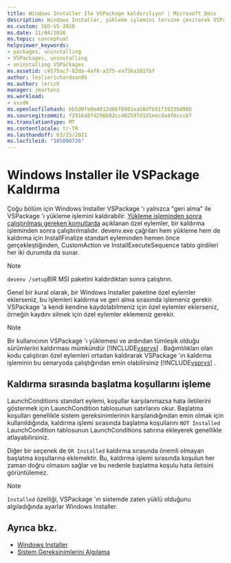 ```yaml
---
title: Windows Installer Ile VSPackage kaldırılıyor | Microsoft Docs
description: Windows Installer, yükleme işlemini tersine çevirerek VSPackage 'ı kaldırabilir. Windows Installer paketinizdeki özel eylemlerle nasıl başa çıkılacağınızı öğrenin.
ms.custom: SEO-VS-2020
ms.date: 11/04/2016
ms.topic: conceptual
helpviewer_keywords:
- packages, uninstalling
- VSPackages, uninstalling
- uninstalling VSPackages
ms.assetid: c4575ac7-82da-4af8-a375-ea756a101fbf
author: leslierichardson95
ms.author: lerich
manager: jmartens
ms.workload:
- vssdk
ms.openlocfilehash: bb5d0fe0e4812d66f6981ea58dfb51f19336d98b
ms.sourcegitcommit: f2916d8fd296b92cc402597d1d1eecda4f6cccbf
ms.translationtype: MT
ms.contentlocale: tr-TR
ms.lasthandoff: 03/25/2021
ms.locfileid: "105090726"
---
```

# <a name="uninstalling-a-vspackage-with-windows-installer"></a>Windows Installer ile VSPackage Kaldırma
Çoğu bölüm için Windows Installer VSPackage 'ı yalnızca "geri alma" ile VSPackage 'ı yükleme işlemini kaldırabilir. [Yükleme işleminden sonra çalıştırılması gereken komutlarda](../../extensibility/internals/commands-that-must-be-run-after-installation.md) açıklanan özel eylemler, bir kaldırma işleminden sonra çalıştırılmalıdır. devenv.exe çağrıları hem yükleme hem de kaldırma için InstallFinalize standart eyleminden hemen önce gerçekleştiğinden, CustomAction ve InstallExecuteSequence tablo girdileri her iki durumda da sunar.

> [!NOTE]
> `devenv /setup`BIR MSI paketini kaldırdıktan sonra çalıştırın.

 Genel bir kural olarak, bir Windows Installer paketine özel eylemler eklerseniz, bu işlemleri kaldırma ve geri alma sırasında işlemeniz gerekir. VSPackage 'a kendi kendine kaydolabilmeniz için özel eylemler eklerseniz, örneğin kaydını silmek için özel eylemler eklemeniz gerekir.

> [!NOTE]
> Bir kullanıcının VSPackage 'ı yüklemesi ve ardından tümleşik olduğu sürümlerini kaldırması mümkündür [!INCLUDE[vsprvs](../../code-quality/includes/vsprvs_md.md)] . Bağımlılıkları olan kodu çalıştıran özel eylemleri ortadan kaldırarak VSPackage 'ın kaldırma işleminin bu senaryoda çalıştığından emin olabilirsiniz [!INCLUDE[vsprvs](../../code-quality/includes/vsprvs_md.md)] .

## <a name="handling-launch-conditions-at-uninstall-time"></a>Kaldırma sırasında başlatma koşullarını işleme
 LaunchConditions standart eylemi, koşullar karşılanmazsa hata iletilerini göstermek için LaunchCondition tablosunun satırlarını okur. Başlatma koşulları genellikle sistem gereksinimlerinin karşılandığından emin olmak için kullanıldığında, kaldırma işlemi sırasında başlatma koşullarını `NOT Installed` LaunchCondition tablosunun LaunchConditions satırına ekleyerek genellikle atlayabilirsiniz.

 Diğer bir seçenek de `OR Installed` kaldırma sırasında önemli olmayan başlatma koşullarına eklemektir. Bu, kaldırma işlemi sırasında koşulun her zaman doğru olmasını sağlar ve bu nedenle başlatma koşulu hata iletisini görüntülemez.

> [!NOTE]
> `Installed` özelliği, VSPackage 'ın sistemde zaten yüklü olduğunu algıladığında ayarlar Windows Installer.

## <a name="see-also"></a>Ayrıca bkz.
- [Windows Installer](/previous-versions/ee231230(v=vs.100))
- [Sistem Gereksinimlerini Algılama](../../extensibility/internals/detecting-system-requirements.md)